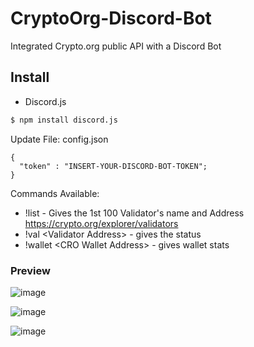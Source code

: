 # CryptoOrg-Discord-Bot
Integrated Crypto.org public API with a Discord Bot

## Install
- Discord.js

```sh
$ npm install discord.js
```

Update File: config.json
```
{
  "token" : "INSERT-YOUR-DISCORD-BOT-TOKEN";
}
```

Commands Available:
- !list - Gives the 1st 100 Validator's name and Address https://crypto.org/explorer/validators
- !val \<Validator Address> - gives the status
- !wallet \<CRO Wallet Address> - gives wallet stats
### Preview
![image](https://user-images.githubusercontent.com/79166987/227401584-13a22fb2-0a38-421c-9ca8-0a3cd6fa6022.png)
  
![image](https://user-images.githubusercontent.com/79166987/227401707-cb30d253-75e2-45a3-8687-e57a1e56b57d.png)
  
![image](https://user-images.githubusercontent.com/79166987/227401484-3ae7ca67-b383-4fd0-ad6e-416cd46a5792.png)
  

